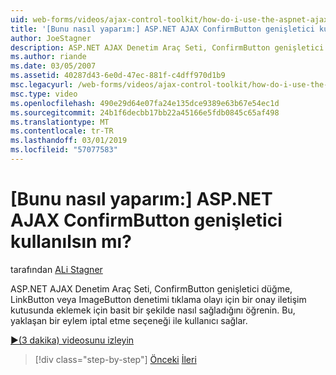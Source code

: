 ```yaml
---
uid: web-forms/videos/ajax-control-toolkit/how-do-i-use-the-aspnet-ajax-confirmbutton-extender
title: '[Bunu nasıl yaparım:] ASP.NET AJAX ConfirmButton genişletici kullanılsın mı? | Microsoft Docs'
author: JoeStagner
description: ASP.NET AJAX Denetim Araç Seti, ConfirmButton genişletici L. bir düğmenin tıklama olayı için bir onay iletişim kutusunda eklemek için basit bir şekilde nasıl sağladığını öğrenin...
ms.author: riande
ms.date: 03/05/2007
ms.assetid: 40287d43-6e0d-47ec-881f-c4dff970d1b9
msc.legacyurl: /web-forms/videos/ajax-control-toolkit/how-do-i-use-the-aspnet-ajax-confirmbutton-extender
msc.type: video
ms.openlocfilehash: 490e29d64e07fa24e135dce9389e63b67e54ec1d
ms.sourcegitcommit: 24b1f6decbb17bb22a45166e5fdb0845c65af498
ms.translationtype: MT
ms.contentlocale: tr-TR
ms.lasthandoff: 03/01/2019
ms.locfileid: "57077583"
---
```

<a name="how-do-i-use-the-aspnet-ajax-confirmbutton-extender"></a>[Bunu nasıl yaparım:] ASP.NET AJAX ConfirmButton genişletici kullanılsın mı?
====================
tarafından [ALi Stagner](https://github.com/JoeStagner)

ASP.NET AJAX Denetim Araç Seti, ConfirmButton genişletici düğme, LinkButton veya ImageButton denetimi tıklama olayı için bir onay iletişim kutusunda eklemek için basit bir şekilde nasıl sağladığını öğrenin. Bu, yaklaşan bir eylem iptal etme seçeneği ile kullanıcı sağlar.

[&#9654;(3 dakika) videosunu izleyin](https://channel9.msdn.com/Blogs/ASP-NET-Site-Videos/how-do-i-use-the-aspnet-ajax-confirmbutton-extender)

> [!div class="step-by-step"]
> [Önceki](how-do-i-get-started-with-the-aspnet-ajax-animation-extender-control.md)
> [İleri](how-do-i-use-the-aspnet-ajax-slider-control.md)
